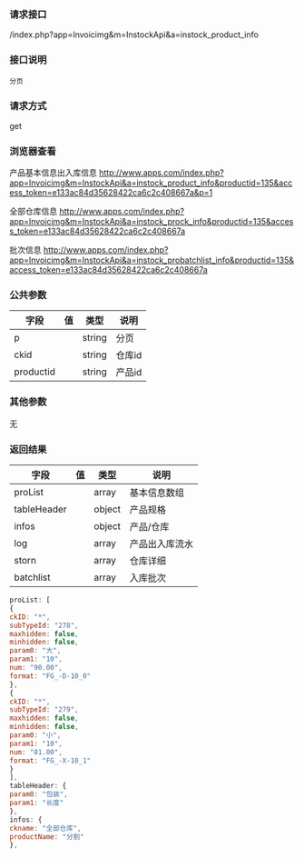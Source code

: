### **请求接口**
/index.php?app=Invoicimg&m=InstockApi&a=instock_product_info

### **接口说明**
`分页`

### **请求方式**
get

### **浏览器查看**
产品基本信息出入库信息 http://www.apps.com/index.php?app=Invoicimg&m=InstockApi&a=instock_product_info&productid=135&access_token=e133ac84d35628422ca6c2c408667a&p=1


全部仓库信息 http://www.apps.com/index.php?app=Invoicimg&m=InstockApi&a=instock_prock_info&productid=135&access_token=e133ac84d35628422ca6c2c408667a

批次信息 http://www.apps.com/index.php?app=Invoicimg&m=InstockApi&a=instock_probatchlist_info&productid=135&access_token=e133ac84d35628422ca6c2c408667a
### **公共参数** 
|字段       |值             |类型    |说明           |
| --------- |--------      |--------|--------       |
|p          |              |string |分页         |
|ckid       |              |string |仓库id|
|productid  |              |string |产品id|
### **其他参数**
无

### **返回结果**
|字段       |值             |类型    |说明           |
| --------- |--------      |--------|--------       |
|proList    |         | array |基本信息数组 |
|tableHeader|         | object | 产品规格 |
|infos|         | object | 产品/仓库 |
|log|         | array | 产品出入库流水 |
|storn|       | array | 仓库详细 |
|batchlist|       | array | 入库批次 |
``` javascript
proList: [
{
ckID: "*",
subTypeId: "278",
maxhidden: false,
minhidden: false,
param0: "大",
param1: "10",
num: "90.00",
format: "FG_-D-10_0"
},
{
ckID: "*",
subTypeId: "279",
maxhidden: false,
minhidden: false,
param0: "小",
param1: "10",
num: "81.00",
format: "FG_-X-10_1"
}
],
tableHeader: {
param0: "包装",
param1: "长度"
},
infos: {
ckname: "全部仓库",
productName: "分割"
},
